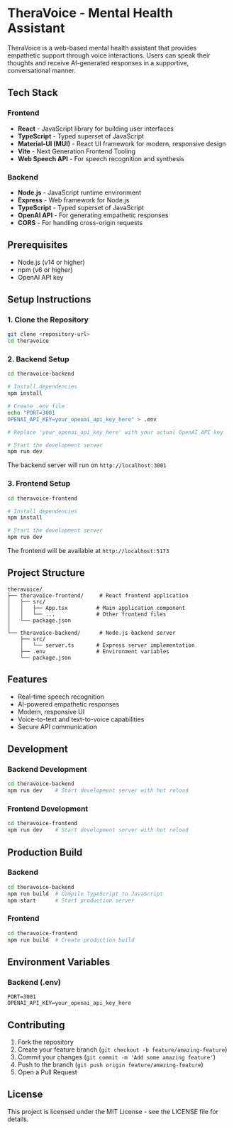 # TheraVoice - Mental Health Assistant

TheraVoice is a web-based mental health assistant that provides empathetic support through voice interactions. Users can speak their thoughts and receive AI-generated responses in a supportive, conversational manner.

## Tech Stack

### Frontend
- **React** - JavaScript library for building user interfaces
- **TypeScript** - Typed superset of JavaScript
- **Material-UI (MUI)** - React UI framework for modern, responsive design
- **Vite** - Next Generation Frontend Tooling
- **Web Speech API** - For speech recognition and synthesis

### Backend
- **Node.js** - JavaScript runtime environment
- **Express** - Web framework for Node.js
- **TypeScript** - Typed superset of JavaScript
- **OpenAI API** - For generating empathetic responses
- **CORS** - For handling cross-origin requests

## Prerequisites

- Node.js (v14 or higher)
- npm (v6 or higher)
- OpenAI API key

## Setup Instructions

### 1. Clone the Repository
```bash
git clone <repository-url>
cd theravoice
```

### 2. Backend Setup
```bash
cd theravoice-backend

# Install dependencies
npm install

# Create .env file
echo "PORT=3001
OPENAI_API_KEY=your_openai_api_key_here" > .env

# Replace 'your_openai_api_key_here' with your actual OpenAI API key

# Start the development server
npm run dev
```

The backend server will run on `http://localhost:3001`

### 3. Frontend Setup
```bash
cd theravoice-frontend

# Install dependencies
npm install

# Start the development server
npm run dev
```

The frontend will be available at `http://localhost:5173`

## Project Structure

```
theravoice/
├── theravoice-frontend/     # React frontend application
│   ├── src/
│   │   ├── App.tsx         # Main application component
│   │   └── ...             # Other frontend files
│   └── package.json
│
└── theravoice-backend/      # Node.js backend server
    ├── src/
    │   └── server.ts       # Express server implementation
    ├── .env                # Environment variables
    └── package.json
```

## Features

- Real-time speech recognition
- AI-powered empathetic responses
- Modern, responsive UI
- Voice-to-text and text-to-voice capabilities
- Secure API communication

## Development

### Backend Development
```bash
cd theravoice-backend
npm run dev    # Start development server with hot reload
```

### Frontend Development
```bash
cd theravoice-frontend
npm run dev    # Start development server with hot reload
```

## Production Build

### Backend
```bash
cd theravoice-backend
npm run build  # Compile TypeScript to JavaScript
npm start      # Start production server
```

### Frontend
```bash
cd theravoice-frontend
npm run build  # Create production build
```

## Environment Variables

### Backend (.env)
```
PORT=3001
OPENAI_API_KEY=your_openai_api_key_here
```

## Contributing

1. Fork the repository
2. Create your feature branch (`git checkout -b feature/amazing-feature`)
3. Commit your changes (`git commit -m 'Add some amazing feature'`)
4. Push to the branch (`git push origin feature/amazing-feature`)
5. Open a Pull Request

## License

This project is licensed under the MIT License - see the LICENSE file for details. 